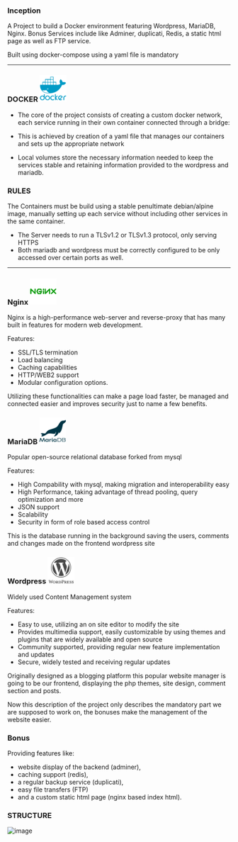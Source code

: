 ### Inception

A Project to build a Docker environment featuring Wordpress, MariaDB, Nginx.
Bonus Services include like Adminer, duplicati, Redis, a static html page as well as FTP service.

Built using docker-compose using a yaml file is mandatory

---

### DOCKER <img src="https://github.com/devicons/devicon/blob/6910f0503efdd315c8f9b858234310c06e04d9c0/icons/docker/docker-plain-wordmark.svg" width="60" height="60" title="Docker" alt="Docker"/>

 - The core of the project consists of creating a custom docker network, each service running in their own container connected through a bridge:
   
 - This is achieved by creation of a yaml file that manages our containers and sets up the appropriate network 
 - Local volumes store the necessary information needed to keep the services stable and retaining information provided to the wordpress and mariadb.

### RULES

The Containers must be build using a stable penultimate debian/alpine image, manually setting up each service without including other services in the same container.
 - The Server needs to run a TLSv1.2 or TLSv1.3 protocol, only serving HTTPS 
 - Both mariadb and wordpress must be correctly configured to be only accessed over certain ports as well.

---

### Nginx <img src="https://github.com/devicons/devicon/blob/6910f0503efdd315c8f9b858234310c06e04d9c0/icons/nginx/nginx-original.svg" width="60" height="60" title="Nginx" alt="Nginx"/>

Nginx is a high-performance web-server and reverse-proxy that has many built in features for modern web development.

Features:
 - SSL/TLS termination
 - Load balancing
 - Caching capabilities
 - HTTP/WEB2 support
 - Modular configuration options.

Utilizing these functionalities can make a page 
load faster, be managed and connected easier and improves security just to name a few benefits.

### MariaDB <img src="https://github.com/devicons/devicon/blob/6910f0503efdd315c8f9b858234310c06e04d9c0/icons/mariadb/mariadb-original-wordmark.svg" width="60" height="60" title="MariaDB" alt="MariaDB"/>

Popular open-source relational database forked from mysql

Features:
 - High Compability with mysql, making migration and interoperability easy
 - High Performance, taking advantage of thread pooling, query optimization and more
 - JSON support
 - Scalability
 - Security in form of role based access control

This is the database running in the background saving the users, comments and changes made on the frontend wordpress site


### Wordpress <img src="https://github.com/devicons/devicon/blob/6910f0503efdd315c8f9b858234310c06e04d9c0/icons/wordpress/wordpress-plain-wordmark.svg" width="60" height="60" title="WP" alt="WP"/>

Widely used Content Management system

Features:
 - Easy to use, utilizing an on site editor to modify the site
 - Provides multimedia support, easily customizable by using themes and plugins that are widely available and open source
 - Community supported, providing regular new feature implementation and updates
 - Secure, widely tested and receiving regular updates
 
Originally designed as a blogging platform this popular website manager is going to be our frontend, displaying the php themes, site design, comment section and posts.

Now this description of the project only describes the mandatory part we are supposed to work on, the bonuses make the management of the website easier. 

### Bonus

Providing features like: 
 - website display of the backend (adminer),
 - caching support (redis),
 - a regular backup service (duplicati),
 - easy file transfers (FTP)
 - and a custom static html page (nginx based index html).

### STRUCTURE
![image](https://github.com/user-attachments/assets/30aa5012-177b-47dc-9585-7a8a2be156dc)

